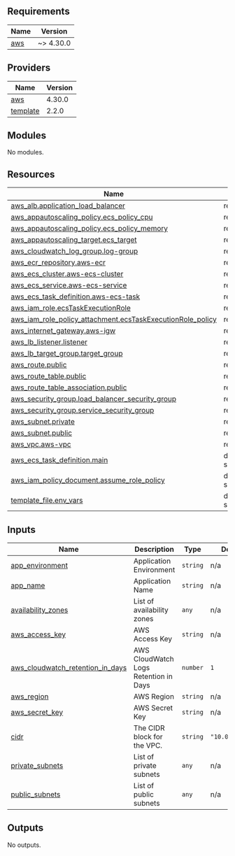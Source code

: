 ## Requirements

| Name | Version |
|------|---------|
| <a name="requirement_aws"></a> [aws](#requirement\_aws) | ~> 4.30.0 |

## Providers

| Name | Version |
|------|---------|
| <a name="provider_aws"></a> [aws](#provider\_aws) | 4.30.0 |
| <a name="provider_template"></a> [template](#provider\_template) | 2.2.0 |

## Modules

No modules.

## Resources

| Name | Type |
|------|------|
| [aws_alb.application_load_balancer](https://registry.terraform.io/providers/hashicorp/aws/latest/docs/resources/alb) | resource |
| [aws_appautoscaling_policy.ecs_policy_cpu](https://registry.terraform.io/providers/hashicorp/aws/latest/docs/resources/appautoscaling_policy) | resource |
| [aws_appautoscaling_policy.ecs_policy_memory](https://registry.terraform.io/providers/hashicorp/aws/latest/docs/resources/appautoscaling_policy) | resource |
| [aws_appautoscaling_target.ecs_target](https://registry.terraform.io/providers/hashicorp/aws/latest/docs/resources/appautoscaling_target) | resource |
| [aws_cloudwatch_log_group.log-group](https://registry.terraform.io/providers/hashicorp/aws/latest/docs/resources/cloudwatch_log_group) | resource |
| [aws_ecr_repository.aws-ecr](https://registry.terraform.io/providers/hashicorp/aws/latest/docs/resources/ecr_repository) | resource |
| [aws_ecs_cluster.aws-ecs-cluster](https://registry.terraform.io/providers/hashicorp/aws/latest/docs/resources/ecs_cluster) | resource |
| [aws_ecs_service.aws-ecs-service](https://registry.terraform.io/providers/hashicorp/aws/latest/docs/resources/ecs_service) | resource |
| [aws_ecs_task_definition.aws-ecs-task](https://registry.terraform.io/providers/hashicorp/aws/latest/docs/resources/ecs_task_definition) | resource |
| [aws_iam_role.ecsTaskExecutionRole](https://registry.terraform.io/providers/hashicorp/aws/latest/docs/resources/iam_role) | resource |
| [aws_iam_role_policy_attachment.ecsTaskExecutionRole_policy](https://registry.terraform.io/providers/hashicorp/aws/latest/docs/resources/iam_role_policy_attachment) | resource |
| [aws_internet_gateway.aws-igw](https://registry.terraform.io/providers/hashicorp/aws/latest/docs/resources/internet_gateway) | resource |
| [aws_lb_listener.listener](https://registry.terraform.io/providers/hashicorp/aws/latest/docs/resources/lb_listener) | resource |
| [aws_lb_target_group.target_group](https://registry.terraform.io/providers/hashicorp/aws/latest/docs/resources/lb_target_group) | resource |
| [aws_route.public](https://registry.terraform.io/providers/hashicorp/aws/latest/docs/resources/route) | resource |
| [aws_route_table.public](https://registry.terraform.io/providers/hashicorp/aws/latest/docs/resources/route_table) | resource |
| [aws_route_table_association.public](https://registry.terraform.io/providers/hashicorp/aws/latest/docs/resources/route_table_association) | resource |
| [aws_security_group.load_balancer_security_group](https://registry.terraform.io/providers/hashicorp/aws/latest/docs/resources/security_group) | resource |
| [aws_security_group.service_security_group](https://registry.terraform.io/providers/hashicorp/aws/latest/docs/resources/security_group) | resource |
| [aws_subnet.private](https://registry.terraform.io/providers/hashicorp/aws/latest/docs/resources/subnet) | resource |
| [aws_subnet.public](https://registry.terraform.io/providers/hashicorp/aws/latest/docs/resources/subnet) | resource |
| [aws_vpc.aws-vpc](https://registry.terraform.io/providers/hashicorp/aws/latest/docs/resources/vpc) | resource |
| [aws_ecs_task_definition.main](https://registry.terraform.io/providers/hashicorp/aws/latest/docs/data-sources/ecs_task_definition) | data source |
| [aws_iam_policy_document.assume_role_policy](https://registry.terraform.io/providers/hashicorp/aws/latest/docs/data-sources/iam_policy_document) | data source |
| [template_file.env_vars](https://registry.terraform.io/providers/hashicorp/template/latest/docs/data-sources/file) | data source |

## Inputs

| Name | Description | Type | Default | Required |
|------|-------------|------|---------|:--------:|
| <a name="input_app_environment"></a> [app\_environment](#input\_app\_environment) | Application Environment | `string` | n/a | yes |
| <a name="input_app_name"></a> [app\_name](#input\_app\_name) | Application Name | `string` | n/a | yes |
| <a name="input_availability_zones"></a> [availability\_zones](#input\_availability\_zones) | List of availability zones | `any` | n/a | yes |
| <a name="input_aws_access_key"></a> [aws\_access\_key](#input\_aws\_access\_key) | AWS Access Key | `string` | n/a | yes |
| <a name="input_aws_cloudwatch_retention_in_days"></a> [aws\_cloudwatch\_retention\_in\_days](#input\_aws\_cloudwatch\_retention\_in\_days) | AWS CloudWatch Logs Retention in Days | `number` | `1` | no |
| <a name="input_aws_region"></a> [aws\_region](#input\_aws\_region) | AWS Region | `string` | n/a | yes |
| <a name="input_aws_secret_key"></a> [aws\_secret\_key](#input\_aws\_secret\_key) | AWS Secret Key | `string` | n/a | yes |
| <a name="input_cidr"></a> [cidr](#input\_cidr) | The CIDR block for the VPC. | `string` | `"10.0.0.0/16"` | no |
| <a name="input_private_subnets"></a> [private\_subnets](#input\_private\_subnets) | List of private subnets | `any` | n/a | yes |
| <a name="input_public_subnets"></a> [public\_subnets](#input\_public\_subnets) | List of public subnets | `any` | n/a | yes |

## Outputs

No outputs.
